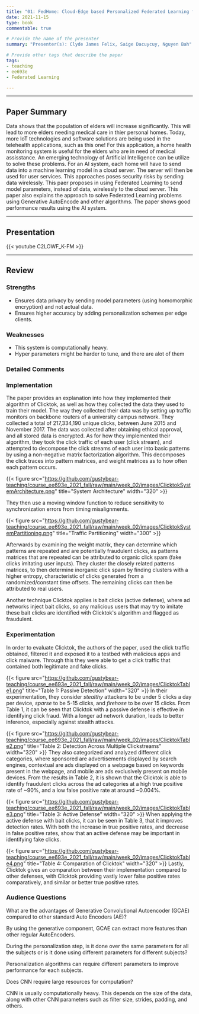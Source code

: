 ```yaml
---
title: "01: FedHome: Cloud-Edge based Personalized Federated Learning for In-Home Health Monitoring Qiong Wu, Xu Chen, Zhi Zhou, Junshan Zhang"
date: 2021-11-15
type: book
commentable: true

# Provide the name of the presenter
summary: "Presenter(s): Clyde James Felix, Saige Dacuycuy, Nguyen Bah"

# Provide other tags that describe the paper
tags:
- teaching
- ee693e
- Federated Learning

---
```


***
## Paper Summary
Data shows that the population of elders will increase significantly. This will lead to more elders needing medical care in thier personal homes. Today, more IoT technologies and software solutions are being used in the telehealth applications, such as this one! For this application, a home health monitoring system is useful for the elders who are in need of medical assisstance. An emerging technology of Artificial Intelligence can be utilize to solve these problems. For an AI system, each home will have to send data into a machine learning model in a cloud server. The server will then be used for user services. This approaches poses security risks by sending data wirelessly. This paer proposes in using Federated Learning to send model parameters, instead of data, wirelessly to the cloud server. This paper also explains the approach to solve Federated Learning problems using Generative AutoEncode and other algorithms. The paper shows good performance results using the AI system.
***

## Presentation
{{< youtube C2LOWF_K-FM >}}

***

## Review
### Strengths
- Ensures data privacy by sending model parameters (using homomorphic encryption) and not actual data.
- Ensures higher accuracy by adding personalization schemes per edge clients.

### Weaknesses
- This system is computationally heavy.
- Hyper parameters might be harder to tune, and there are alot of them

### Detailed Comments


### Implementation
The paper provides an explanation into how they implemented their algorithm of Clicktok, as well as how they collected the data they used to train their model. The way they collected their data was by setting up traffic monitors on backbone routers of a university campus network. They collected a total of 217,334,190 unique clicks, between June 2015 and November 2017. The data was collected after obtaining ethical approval, and all stored data is encrypted. As for how they implemented their algorithm, they took the click traffic of each user (click stream), and attempted to decompose the click streams of each user into basic patterns by using a non-negative matrix factorization algorithm. This decomposes the click traces into pattern matrices, and weight matrices as to how often each pattern occurs.

{{< figure src="https://github.com/gustybear-teaching/course_ee693e_2021_fall/raw/main/week_02/images/ClicktokSystemArchitecture.png" title="System Architecture" width="320" >}}

They then use a moving window function to reduce sensitivity to synchronization errors from timing misalignments.

{{< figure src="https://github.com/gustybear-teaching/course_ee693e_2021_fall/raw/main/week_02/images/ClicktokSystemPartitioning.png" title="Traffic Partitioning" width="300" >}}

Afterwards by examining the weight matrix, they can determine which patterns are repeated and are potentially fraudulent clicks, as patterns matrices that are repeated can be attributed to organic click spam (fake clicks imitating user inputs). They cluster the closely related patterns matrices, to then determine inorganic click spam by finding clusters with a higher entropy, characteristic of clicks generated from a randomized/constant time offsets. The remaining clicks can then be attributed to real users.

Another technique Clicktok applies is bait clicks (active defense), where ad networks inject bait clicks, so any malicious users that may try to imitate these bait clicks are identified with Clicktok's algorithm and flagged as fraudulent.

### Experimentation
In order to evaluate Clicktok, the authors of the paper, used the click traffic obtained, filtered it and exposed it to a testbed with malicious apps and click malware. Through this they were able to get a click traffic that contained both legitimate and fake clicks.

{{< figure src="https://github.com/gustybear-teaching/course_ee693e_2021_fall/raw/main/week_02/images/ClicktokTable1.png" title="Table 1: Passive Detection" width="320" >}}
In their experimentation, they consider *stealthy* attackers to be under 5 clicks a day per device, *sparse* to be 5-15 clicks, and *firehose* to be over 15 clicks. From Table 1, it can be seen that Clicktok with a passive defense is effective in identifying click fraud. With a longer ad network duration, leads to better inference, especially against stealth attacks.

{{< figure src="https://github.com/gustybear-teaching/course_ee693e_2021_fall/raw/main/week_02/images/ClicktokTable2.png" title="Table 2: Detection Across Multiple Clickstreams" width="320" >}}
They also categorized and analyzed different click categories, where sponsored are advertisements displayed by search engines, contextual are ads displayed on a webpage based on keywords present in the webpage, and mobile are ads exclusively present on mobile devices. From the results in Table 2, it is shown that the Clicktok is able to identify fraudulent clicks across the ad categories at a high true positive rate of ~90%, and a low false positive rate at around ~0.004%.

{{< figure src="https://github.com/gustybear-teaching/course_ee693e_2021_fall/raw/main/week_02/images/ClicktokTable3.png" title="Table 3: Active Defense" width="320" >}}
When applying the active defense with bait clicks, it can be seen in Table 3, that it improves detection rates. With both the increase in true positive rates, and decrease in false positive rates, show that an active defense may be important in identifying fake clicks.

{{< figure src="https://github.com/gustybear-teaching/course_ee693e_2021_fall/raw/main/week_02/images/ClicktokTable4.png" title="Table 4: Comparation of Clicktok" width="320" >}}
Lastly, Clicktok gives an comparation between their implementation compared to other defenses, with Clicktok providing vastly lower false positive rates comparatively, and similar or better true positive rates.

### Audience Questions
What are the advantages of Generative Convolutional Autoencoder (GCAE) compared to other standard Auto Encoders (AE)?

By using the generative component, GCAE can extract more features than other regular AutoEncoders.

During the personalization step, is it done over the same parameters for all the subjects or is it done using different parameters for different subjects?

Personalization algorithms can require different parameters to improve performance for each subjects.

Does CNN require large resources for computation?

CNN is usually computationally heavy. This depends on the size of the data, along with other CNN parameters such as filter size, strides, padding, and others.

